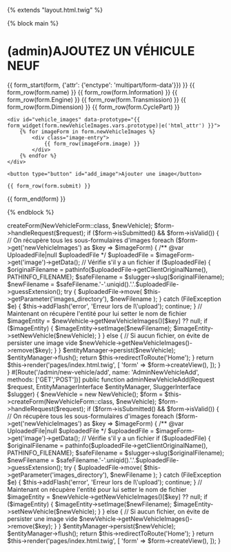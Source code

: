 {% extends "layout.html.twig" %}

{% block main %}
    <h1>(admin)AJOUTEZ UN VÉHICULE NEUF</h1>
<div>
{{ form_start(form, {'attr': {'enctype': 'multipart/form-data'}}) }}
    {{ form_row(form.name) }}
    {{ form_row(form.Information) }}
    {{ form_row(form.Engine) }}
    {{ form_row(form.Transmission) }}
    {{ form_row(form.Dimension) }}
    {{ form_row(form.CyclePart) }}

    <div id="vehicle_images" data-prototype="{{ form_widget(form.newVehicleImages.vars.prototype)|e('html_attr') }}">
        {% for imageForm in form.newVehicleImages %}
            <div class="image-entry">
                {{ form_row(imageForm.image) }}
            </div>
        {% endfor %}
    </div>

    <button type="button" id="add_image">Ajouter une image</button>

    {{ form_row(form.submit) }}
{{ form_end(form) }}

</div>
<script>
    document.addEventListener('DOMContentLoaded', function () {
        const container = document.querySelector('#vehicle_images');
        const addButton = document.querySelector('#add_image');
        let index = container.querySelectorAll('.image-entry').length;

        addButton.addEventListener('click', function () {
            const prototype = container.dataset.prototype;
            const newForm = prototype.replace(/__name__/g, index);
            const div = document.createElement('div');
            div.classList.add('image-entry');
            div.innerHTML = newForm;

            container.appendChild(div);
            index++;
        });
    });
</script>

{% endblock %}











<?php

namespace App\Controller;

use App\Entity\NewVehicle;
use App\Form\NewVehicleForm;
use Doctrine\ORM\EntityManagerInterface;
use Symfony\Bundle\FrameworkBundle\Controller\AbstractController;
use Symfony\Component\HttpFoundation\File\Exception\FileException;
use Symfony\Component\HttpFoundation\Request;
use Symfony\Component\Routing\Annotation\Route;
use Symfony\Component\String\Slugger\SluggerInterface;

class HomeController extends AbstractController
{
    #[Route('/', name: 'Home')]
    public function index(Request $request, EntityManagerInterface $entityManager, SluggerInterface $slugger)
    {
        $newVehicle = new NewVehicle();
        $form = $this->createForm(NewVehicleForm::class, $newVehicle);
        $form->handleRequest($request);

        if ($form->isSubmitted() && $form->isValid()) {
            // On récupère tous les sous-formulaires d'images
            foreach ($form->get('newVehicleImages') as $key => $imageForm) {
                /** @var UploadedFile|null $uploadedFile */
                $uploadedFile = $imageForm->get('image')->getData();
        
                // Vérifie s'il y a un fichier
                if ($uploadedFile) {
                    $originalFilename = pathinfo($uploadedFile->getClientOriginalName(), PATHINFO_FILENAME);
                    $safeFilename = $slugger->slug($originalFilename);
                    $newFilename = $safeFilename.'-'.uniqid().'.'.$uploadedFile->guessExtension();
        
                    try {
                        $uploadedFile->move(
                            $this->getParameter('images_directory'),
                            $newFilename
                        );
                    } catch (FileException $e) {
                        $this->addFlash('error', 'Erreur lors de l\'upload');
                        continue;
                    }
        
                    // Maintenant on récupère l'entité pour lui setter le nom de fichier
                    $imageEntity = $newVehicle->getNewVehicleImages()[$key] ?? null;
        
                    if ($imageEntity) {
                        $imageEntity->setImage($newFilename);
                        $imageEntity->setNewVehicle($newVehicle);
                    }
                } else {
                    // Si aucun fichier, on évite de persister une image vide
                    $newVehicle->getNewVehicleImages()->remove($key);
                }
            }
        
            $entityManager->persist($newVehicle);
            $entityManager->flush();
        
            return $this->redirectToRoute('Home');
        }

        return $this->render('pages/index.html.twig', [
            'form' => $form->createView(),
        ]);
    }
}











#[Route('/admin/new-vehicle/add', name: 'AdminNewVehicleAdd', methods: ['GET','POST'])]
    public function adminNewVehicleAdd(Request $request, EntityManagerInterface $entityManager, SluggerInterface $slugger)
        {
            $newVehicle = new NewVehicle();
            $form = $this->createForm(NewVehicleForm::class, $newVehicle);
            $form->handleRequest($request);
    
            if ($form->isSubmitted() && $form->isValid()) {
                // On récupère tous les sous-formulaires d'images
                foreach ($form->get('newVehicleImages') as $key => $imageForm) {
                    /** @var UploadedFile|null $uploadedFile */
                    $uploadedFile = $imageForm->get('image')->getData();
            
                    // Vérifie s'il y a un fichier
                    if ($uploadedFile) {
                        $originalFilename = pathinfo($uploadedFile->getClientOriginalName(), PATHINFO_FILENAME);
                        $safeFilename = $slugger->slug($originalFilename);
                        $newFilename = $safeFilename.'-'.uniqid().'.'.$uploadedFile->guessExtension();
            
                        try {
                            $uploadedFile->move(
                                $this->getParameter('images_directory'),
                                $newFilename
                            );
                        } catch (FileException $e) {
                            $this->addFlash('error', 'Erreur lors de l\'upload');
                            continue;
                        }
            
                        // Maintenant on récupère l'entité pour lui setter le nom de fichier
                        $imageEntity = $newVehicle->getNewVehicleImages()[$key] ?? null;
            
                        if ($imageEntity) {
                            $imageEntity->setImage($newFilename);
                            $imageEntity->setNewVehicle($newVehicle);
                        }
                    } else {
                        // Si aucun fichier, on évite de persister une image vide
                        $newVehicle->getNewVehicleImages()->remove($key);
                    }
                }
            
                $entityManager->persist($newVehicle);
                $entityManager->flush();
            
                return $this->redirectToRoute('Home');
            }
    
            return $this->render('pages/index.html.twig', [
                'form' => $form->createView(),
            ]);
        }